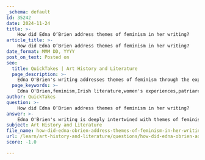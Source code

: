 ```yaml
---
_schema: default
id: 35242
date: 2024-11-24
title: >-
    How did Edna O’Brien address themes of feminism in her writing?
article_title: >-
    How did Edna O’Brien address themes of feminism in her writing?
date_format: MMM DD, YYYY
post_on_text: Posted on
seo:
  title: QuickTakes | Art History and Literature
  page_description: >-
    Edna O'Brien's writing addresses themes of feminism through the exploration of women's inner lives and societal struggles, marking a pivotal moment in Irish literature.
  page_keywords: >-
    Edna O'Brien,feminism,Irish literature,women's experiences,patriarchal society,The Country Girls,identity,sexuality,censorship,postmodern feminism,cultural critique,female narrative
author: QuickTakes
question: >-
    How did Edna O’Brien address themes of feminism in her writing?
answer: >-
    Edna O'Brien's writing is deeply intertwined with themes of feminism, particularly in her exploration of women's inner lives and experiences in a repressive societal context. Her debut novel, *The Country Girls* (1960), marked a significant moment in Irish literature by candidly addressing the sexual and emotional realities of young women. This openness was groundbreaking at the time and led to her works being banned in Ireland and condemned by the Catholic Church, highlighting the controversial nature of her feminist perspective.\n\nO'Brien's narratives often reflect the struggles of Irish women during the 1940s and 1950s, a period characterized by strict societal norms under Eamon de Valera's government. Her stories frequently delve into themes of loneliness and the quest for identity, portraying the complexities of female experience in a patriarchal society. Critics have noted that O'Brien was a feminist before the term became widely recognized, as she sought to deconstruct the myths surrounding Irish womanhood and articulate the often-silenced voices of women.\n\nIn her later works, such as *The Light of Evening* (2007), O'Brien's writing has been analyzed through a postmodern feminist lens, examining issues of identity and agency. This approach underscores her ongoing relevance in discussions of women's writing and feminist postcolonial studies. O'Brien's impact is further emphasized by her ability to challenge and critique the cultural and religious constraints imposed on women, making her a pivotal figure in the evolution of Irish literature.\n\nDespite her contributions, O'Brien has expressed a nuanced view of feminism, suggesting that men and women have distinct approaches to writing and creativity. This perspective adds complexity to her feminist stance, indicating that while she champions women's experiences, she also recognizes the differences in gendered narratives.\n\nOverall, Edna O'Brien's work not only reflects the struggles and triumphs of women in Ireland but also serves as a catalyst for broader discussions about gender, identity, and the role of women in literature. Her legacy continues to inspire new generations of writers and feminists, making her a crucial figure in the landscape of Irish literature.
subject: Art History and Literature
file_name: how-did-edna-obrien-address-themes-of-feminism-in-her-writing.md
url: /learn/art-history-and-literature/questions/how-did-edna-obrien-address-themes-of-feminism-in-her-writing
score: -1.0

---
```


&nbsp;